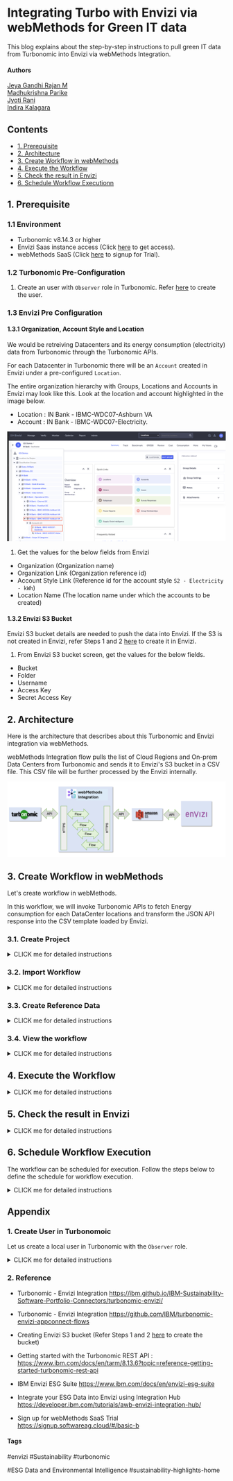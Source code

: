 # Integrating Turbo with Envizi via webMethods for Green IT data

This blog explains about the step-by-step instructions to pull green IT data from Turbonomic into Envizi via webMethods Integration.


#### Authors
 [Jeya Gandhi Rajan M](https://community.ibm.com/community/user/envirintel/people/jeya-gandhi-rajan-m1) <br />
 [Madhukrishna Parike]() <br />
 [Jyoti Rani]() <br />
 [Indira Kalagara]()

## Contents

- [1. Prerequisite](#1-Prerequisite)
- [2. Architecture](#2-Architecture)
- [3. Create Workflow in webMethods](#3-Create-Workflow-in-webMethods)
- [4. Execute the Workflow](#4-Execute-the-Workflow)
- [5. Check the result in Envizi](#5-Check-the-result-in-Envizi)
- [6. Schedule Workflow Executionn](#6-Schedule-Workflow-Execution)

## 1. Prerequisite

### 1.1 Environment

- Turbonomic v8.14.3 or higher 
- Envizi Saas instance access (Click [here](https://techzone.ibm.com/collection/aiapps-environmental-intelligencewith-envizi/environments) to get access). 
- webMethods SaaS (Click [here](https://signup.softwareag.cloud/#/basic-b) to signup for Trial).

### 1.2 Turbonomic Pre-Configuration

1. Create an user with `Observer` role in Turbonomic. Refer [here](#user-content-1-create-user-in-turbonomoic) to create the user.


### 1.3 Envizi Pre Configuration

#### 1.3.1 Organization, Account Style and Location

We would be retreiving Datacenters and its energy consumption (electricity) data from Turbonomic through the Turbonomic APIs.

For each Datacenter in Turbonomic there will be an `Account` created in Envizi under a pre-configured `Location`.

The entire organization hierarchy with Groups, Locations and Accounts in Envizi may look like this. Look at the location and account highlighted in the image below.
- Location : IN Bank - IBMC-WDC07-Ashburn VA 
- Account  : IN Bank - IBMC-WDC07-Electricity. 

<img src="images/org-hierarchy.png">

1. Get the values for the below fields from Envizi
  - Organization (Organization name)
  - Organization Link (Organization reference id)
  - Account Style Link (Reference id for the account style `S2 - Electricity - kWh`)
  - Location Name (The location name under which the accounts to be created)

#### 1.3.2 Envizi S3 Bucket

Envizi S3 bucket details are needed to push the data into Envizi. If the S3 is not created in Envizi, refer Steps 1 and 2 [here](https://developer.ibm.com/tutorials/awb-sending-udc-excel-to-s3/) to create it in Envizi.

1. From Envizi S3 bucket screen, get the values for the below fields.
  - Bucket
  - Folder
  - Username
  - Access Key
  - Secret Access Key


## 2. Architecture

Here is the architecture  that describes about this Turbonomic and Envizi integration via webMethods.

webMethods Integration flow pulls the list of Cloud Regions and On-prem Data Centers from Turbonomic and sends it to Envizi's S3 bucket in a CSV file. This CSV file will be further processed by the Envizi internally.

<img src="images/arch.png">

## 3. Create Workflow in webMethods

Let's create workflow in webMethods.

In this workflow, we will invoke Turbonomic APIs to fetch Energy consumption for each DataCenter locations and transform the JSON API response into the CSV template loaded by Envizi.

### 3.1. Create Project

<details><summary>CLICK me for detailed instructions</summary>

1. Login to your instance of webMethods integration with the respective credentials.

2. Click on `+` under the `Projects` tab.

<img src="images/im-11.png">

3. Enter the Project name.

4. Click on `Create`, to create the project.

<img src="images/im-12.png">

The project gets created as shown in the below image.

</details>

### 3.2. Import Workflow

<details><summary>CLICK me for detailed instructions</summary>

1. Download the Workflow archive file [here](./files/webMethods-archives).

2. Click on `Import` button.

3. Select the Workflow file that is downloaded in the above step.

<img src="images/im-13.png">

4. Enter the values for the following fields.
  - Workflow Name
  - Workflow Description
  - Parameters

Refer the below table for the parameters values.

| Name       | Value                   | Comments             |
| ---------- | ----------------------- | --------------------
| TurboLoginAPI| https://[Turbonomic-URL]/api/v3/login | Turbonomic Login API. Replace the `[Turbonomic-URL]` with your Turbonomic instance url |
| TurboAccountStatsAPI| https://[Turbonomic-URL]/api/v3/entities/ | Retrieves the Data Centres statistics such as electricity consumption. Replace the `[Turbonomic-URL]` with your Turbonomic instance url |
| TurboDataCentresAPI|https://[Turbonomic-URL]/api/v3/search|  Fetches the data centres locations from Turbomic instance. Replace the `[Turbonomic-URL]` with your Turbonomic instance url |
| TurboUserName||Enter the Turbonomic UserName received as part of Pre-Requisite|
| TurboPassword | | Enter the Turbonomic Password received as part of Pre-Requisite|
| S3BucketName| | S3 Bucket name received as part of Pre-Requisite|
| EnviziTemplateFileName |  | S3 Folder name and File name as as part of Pre-Requisite. Example: client_7e87560fc4e648/Account_Setup_and_Data_Load_IBMCloud_electricity.csv|
| statsFilter| {"data":{ "startDate":"2024-01-01 00:00:05", "endDate": "2024-12-31 23:59:59","statistics": [ { "name": "Energy", "filters": [ { "type": "relation", "value": "sold" }]}]}}| The statDate and endDate to retrieve the electricity consumption for the period.|
| DCNames | "IBMCloud" | The Data Centre names that we are interested to share to Envizi. More data centres can be added with &#124; symbol for example: "IBMCLoud&#124;Vc01dc01" |


<img src="images/im-14.png">
<img src="images/im-15.png">
<img src="images/im-16.png">


5. In the above page, click on `+` symbol on the `Connect to Hypertext Transfer Protocol (HTTP)` field. 

  The Add Account popup appears as below.

6. In the `URL` field, enter the value `https://[Turbonomic-URL]/api/v3/entities/stats`

7. Click `Add` button.

  <img src="images/im-17.png">

  The project page updated with the above created value.

8. Click on `+` symbol on the `Connect to Amazon Web Services` field. 

  <img src="images/im-18.png">

  The Add Account popup appears as below.

9. Enter the following values based on the pre-requisite values from Envizi.

 - Access Key ID
 - Secret Access Key
 - Default Region  (us-east-1)

10. Click `Add` button.

<img src="images/im-19.png">

The project page updated with the above created value.

11. Click `Import` button.

<img src="images/im-20.png">

The workflow is created as shown below.

<img src="images/im-21.png">

</details>

### 3.3. Create Reference Data

<details><summary>CLICK me for detailed instructions</summary>

#### 3.3.1 Prepare Envizi Template file.

The Envizi template file to be imported into the workflow as a reference data. Let's prepare that.

1. Download the Reference data file from [here](./files/envizi)

2. Update the file with the values based on the below table. But you may need to update the below columns only based on the pre-requisite values from Envizi.
- Organization Link
- Organization
- Account Style Link


|Name                     |  Value               |Comments                  |
|-------------------------|----------------------|--------------------------|
|Organization Link|17000252| The refernce id for the Envizi Organization. Get it from Pre-requisite|
|Organization|GSI Demos	| The name of the Organization. Get it from Pre-requisite|
|Location|IBMCloud| The name of location where the account exists/to be created. It will be updated by webmethods|
|Location Ref| | Leave it empty|
|Account Style Link|14445| The refernce id for the `S2 - Electricity - kWh` account style. Get it from Pre-requisite|
|Account Style Caption|S2 - Electricity - kWh| The account style of this account.  It will be updated by webmethods|
|Account Subtype|Default| Leave it as it is.|
|Account Number|vc01dc01-electricity| The account name. It will be updated by webmethods |
|Account Reference|| Leave it empty|
|Account Supplier|| Leave it empty|
|Account Reader|| Leave it empty|
|Record Start YYYY-MM-DD|02-10-2024| It will be updated by webmethods|
|Record End YYYY-MM-DD|30-12-2024| It will be updated by webmethods |
|Record Data Quality|Actual| Leave it as it is. |
|Record Billing Type|Standard| Leave it as it is. |
|Record Subtype|Default| Leave it as it is. |
|Record Entry Method|Overwrite| Leave it as it is. s|
|Record Reference|| Leave it empty|
|Record Invoice Number|| Leave it empty|
|Total Electricity (kWh)|883.799| Electricity consumption value. It will be updated by webmethods |
|Green Power (kWh)||Leave it empty |
|Total Cost|| Leave it empty|


#### 3.3.2 Add Reference Data

1. Goto the `Reference Data` data page by clicking on `Configurations -> Flow service -> Reference data`

2. Click on `Add Reference data` button.

  <img src="images/im-22.png">

3. In `Save As` column, enter  the value `EnviziTemplate`

  The `Browse file` button is enabled.

4. Click on `Browse file` button.

5. Choose the above prepared `EnviziTemplate.txt` file

  <img src="images/im-23.png">

  The selected file appear like this.

6. Click on `Next` button.

  <img src="images/im-24.png">

7. Click on `Next` button.

  <img src="images/im-25.png">

8. Click on `Done` button.

  <img src="images/im-26.png">

  The reference data is created as shown below.

  <img src="images/im-27.png">

</details>

### 3.4. View the workflow

<details><summary>CLICK me for detailed instructions</summary>

Let's view the imported/created workflow.

1. Click on the `Edit` button in the workflow.

<img src="images/im-28.png">

The workflow page is displayed.

Here is the details about the various nodes.

- **Turbonomic API Login** :  This makes an API call to Turbonomic instance login API which returns `set-cookie` and used to authrize the subsequent API calls.
- **DataCentre Retrieve** : It invokes an API call to Turbonomic instance which returns array list of DataCentre’s.
- **JSON Parse** : It formats statsFilter raw JSON data.
- **Query JSON** : It retrieve JSON data from previous node.
- **Query JSON** : It queries the responseObject JSON data from `DataCentre Retrieve`.
- **DCTest** :  It is a flow-service which invokes the Turbonomic stats API to retrieve the electricity consumption and perform the data transformations as needed by Envizi.
- **JSON to CSV** : This converts JSON data from flowservice into a CSV file.
- **S3 Upload File** :  This node uploads the CSV file from previous node into S3 bucket from which Envizi loads into dashboard.

<img src="images/im-29.png">

</details>


## 4. Execute the Workflow

<details><summary>CLICK me for detailed instructions</summary>

1. Click `ON` (1) to activate the Workflow

2. Click on Run button (2) to start the workflow.

<img src="images/im-30.png">

</details>


## 5. Check the result in Envizi

<details><summary>CLICK me for detailed instructions</summary>

#### 5.1. Data in S3

The workflow should have pushed the data from Turbonomic into Envizi's S3. 

You can see the Data flow status in S3 like this.

<img src="images/im-40.png">

#### 5.2. Sample Data from S3

The sample data received in S3 from Turbonomic is available [here](./files/sample/).

#### 5.3. Processing S3 files in Envizi

Envizi automatically pull the data from S3 and process it. The accounts and account summary page could look like this now.

<img src="images/im-41.png">


<img src="images/im-42.png">
<img src="images/im-43.png">

</details>

## 6. Schedule Workflow Execution

The workflow can be scheduled for execution. Follow the steps below to define the schedule for workflow execution.

<details><summary>CLICK me for detailed instructions</summary>

1. Mouse over the `Trigger` node in the workflow 

2. Click on `Settings`

<img src="images/img-31.png">

3. Select `Clock` option

4. Click on `Next` button.

<img src="images/img-32.png">

5. Change the schedule as per your need 

6. Click on `Done` button

 <img src="images/img-33.png">

The schduling is done and the Trigger node shows the clock icon.

7. Click on `Save` button to save the workflow.

 <img src="images/img-34.png">

Now the workflow will execute automatically as per the defined schedule.

</details>

## Appendix

### 1. Create User in Turbonomoic

Let us create a local user in Turbonomic with the `Observer` role.

<details><summary>CLICK me for detailed instructions</summary>

1. Create a new Local user in Turbonomoic by choosing the below menu option.

`Home > SETTINGS > Local User >  New Local User`

<img src="images/im-50.png">

2. User name could be `demo_observer`, give some password and choose role as `Observer`

3. Click `Save` button

<img src="images/im-51.png">

4. User is created.

<img src="images/im-52.png">

</details>

### 2. Reference

- Turbonomic - Envizi Integration https://ibm.github.io/IBM-Sustainability-Software-Portfolio-Connectors/turbonomic-envizi/

- Turbonomic - Envizi Integration https://github.com/IBM/turbonomic-envizi-appconnect-flows

- Creating Envizi S3 bucket (Refer Steps 1 and 2 [here](https://developer.ibm.com/tutorials/awb-sending-udc-excel-to-s3/) to create the bucket)

- Getting started with the Turbonomic REST API : https://www.ibm.com/docs/en/tarm/8.13.6?topic=reference-getting-started-turbonomic-rest-api

- IBM Envizi ESG Suite https://www.ibm.com/docs/en/envizi-esg-suite

- Integrate your ESG Data into Envizi using Integration Hub	https://developer.ibm.com/tutorials/awb-envizi-integration-hub/

- Sign up for webMethods SaaS Trial https://signup.softwareag.cloud/#/basic-b


#### Tags
#envizi
#Sustainability
#turbonomic

#ESG Data and Environmental Intelligence
#sustainability-highlights-home